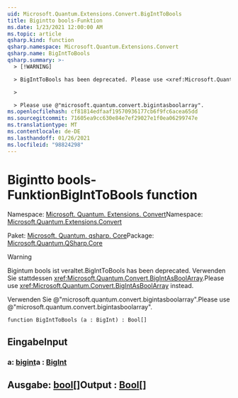 ```yaml
---
uid: Microsoft.Quantum.Extensions.Convert.BigIntToBools
title: Bigintto bools-Funktion
ms.date: 1/23/2021 12:00:00 AM
ms.topic: article
qsharp.kind: function
qsharp.namespace: Microsoft.Quantum.Extensions.Convert
qsharp.name: BigIntToBools
qsharp.summary: >-
  > [!WARNING]

  > BigIntToBools has been deprecated. Please use <xref:Microsoft.Quantum.Convert.BigIntAsBoolArray> instead.

  >

  > Please use @"microsoft.quantum.convert.bigintasboolarray".
ms.openlocfilehash: cf81814edfaaf19570936177cb6f9fc6acea65dd
ms.sourcegitcommit: 71605ea9cc630e84e7ef29027e1f0ea06299747e
ms.translationtype: MT
ms.contentlocale: de-DE
ms.lasthandoff: 01/26/2021
ms.locfileid: "98824298"
---
```

# <a name="biginttobools-function"></a><span data-ttu-id="2cf24-102">Bigintto bools-Funktion</span><span class="sxs-lookup"><span data-stu-id="2cf24-102">BigIntToBools function</span></span>

<span data-ttu-id="2cf24-103">Namespace: [Microsoft. Quantum. Extensions. Convert](xref:Microsoft.Quantum.Extensions.Convert)</span><span class="sxs-lookup"><span data-stu-id="2cf24-103">Namespace: [Microsoft.Quantum.Extensions.Convert](xref:Microsoft.Quantum.Extensions.Convert)</span></span>

<span data-ttu-id="2cf24-104">Paket: [Microsoft. Quantum. qsharp. Core](https://nuget.org/packages/Microsoft.Quantum.QSharp.Core)</span><span class="sxs-lookup"><span data-stu-id="2cf24-104">Package: [Microsoft.Quantum.QSharp.Core](https://nuget.org/packages/Microsoft.Quantum.QSharp.Core)</span></span>


> [!WARNING]
> <span data-ttu-id="2cf24-105">Bigintum bools ist veraltet.</span><span class="sxs-lookup"><span data-stu-id="2cf24-105">BigIntToBools has been deprecated.</span></span> <span data-ttu-id="2cf24-106">Verwenden Sie stattdessen <xref:Microsoft.Quantum.Convert.BigIntAsBoolArray>.</span><span class="sxs-lookup"><span data-stu-id="2cf24-106">Please use <xref:Microsoft.Quantum.Convert.BigIntAsBoolArray> instead.</span></span>
>
> <span data-ttu-id="2cf24-107">Verwenden Sie @"microsoft.quantum.convert.bigintasboolarray".</span><span class="sxs-lookup"><span data-stu-id="2cf24-107">Please use @"microsoft.quantum.convert.bigintasboolarray".</span></span>



```qsharp
function BigIntToBools (a : BigInt) : Bool[]
```


## <a name="input"></a><span data-ttu-id="2cf24-108">Eingabe</span><span class="sxs-lookup"><span data-stu-id="2cf24-108">Input</span></span>

### <a name="a--bigint"></a><span data-ttu-id="2cf24-109">a: [bigint](xref:microsoft.quantum.lang-ref.bigint)</span><span class="sxs-lookup"><span data-stu-id="2cf24-109">a : [BigInt](xref:microsoft.quantum.lang-ref.bigint)</span></span>





## <a name="output--bool"></a><span data-ttu-id="2cf24-110">Ausgabe: [bool](xref:microsoft.quantum.lang-ref.bool)[]</span><span class="sxs-lookup"><span data-stu-id="2cf24-110">Output : [Bool](xref:microsoft.quantum.lang-ref.bool)[]</span></span>

